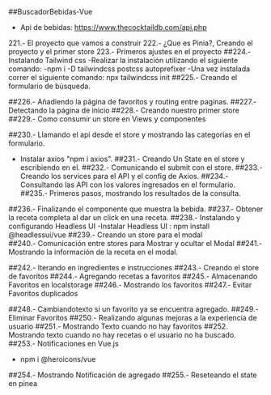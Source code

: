 ##BuscadorBebidas-Vue
- Api de bebidas: https://www.thecocktaildb.com/api.php

221.- El proyecto que vamos a construir
222.- ¿Que es Pinia?, Creando el proyecto y el primer store
223.- Primeros ajustes en el proyecto
##224.- Instalando Tailwind css
-Realizar la instalación utilizando el siguiente comando:
-npm i -D tailwindcss postcss autoprefixer
-Una vez instalada correr el siguiente comando:
npx tailwindcss init
##225.- Creando el formulario de búsqueda.

##226.- Añadiendo la página de favoritos y routing entre paginas.
##227.- Detectando la página de inicio
##228.- Creando nuestro primer store
##229.- Como consumir un store en Views y componentes

##230.- Llamando el api desde el store y mostrando las categorias en el formulario.
- Instalar axios "npm  i axios".
##231.- Creando Un State en el store y escribiendo en el.
##232.- Comunicando el submit con el store.
##233.- Creando los services para el API y el config de Axios.
##234.- Consultando las API con los valores ingresados en el formulario.
##235.- Primeros pasos, mostrando los resultados de la consulta.

##236.- Finalizando el componente que muestra la bebida.
##237.- Obtener la receta completa al dar un click en una receta.
##238.- Instalando y configurando Headless UI
    -Instalar Headless UI : npm install @headlessui/vue
##239.- Creando un store para el modal    
##240.- Comunicación entre stores para Mostrar y ocultar el Modal
##241.- Mostrando la información de la receta en el modal.

##242.- Iterando en ingredientes e instrucciones
##243.- Creando el store de favoritos
##244.- Agregando recetas a favoritos
##245.- Almacenando Favoritos en localstorage
##246.- Mostrando los favoritos
##247.- Evitar Favoritos duplicados

##248.- Cambiandotexto si un favorito ya se encuentra agregado.
##249.- Eliminar Favoritos
##250.- Realizando algunas mejoras a la experiencia de usuario
##251.- Mostrando Texto cuando no hay favoritos
##252. Mostrando texto cuando no hay recetas o el usuario no ha buscado.
##253.- Notificaciones en Vue.js
 - npm i @heroicons/vue

 ##254.- Mostrando Notificación de agregado
 ##255.- Reseteando el state en pinea
 